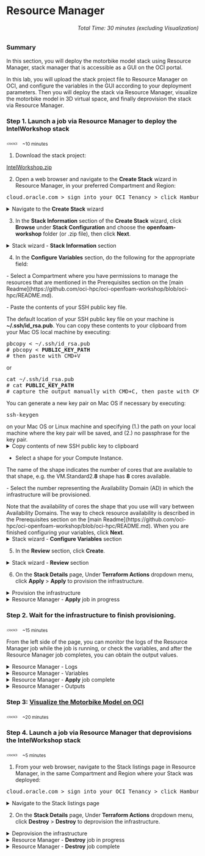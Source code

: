 # Resource Manager
###### <p align="right">Total Time: 30 minutes (excluding Visualization)</p>

### Summary
In this section, you will deploy the motorbike model stack using Resource Manager, stack manager that is accessible as a GUI on the OCI portal.

In this lab, you will upload the stack project file to Resource Manager on OCI, and configure the variables in the GUI according to your deployment parameters. Then you will deploy the stack via Resource Manager, visualize the motorbike model in 3D virtual space, and finally deprovision the stack via Resource Manager.



### Step 1. Launch a job via Resource Manager to deploy the IntelWorkshop stack
<p></p>
<sub><sup><sub>:clock3:</sub></sup></sub>
&nbsp;
<sub>~10 minutes</sub>
<p></p>

1. Download the stack project:

<a href="https://github.com/oci-hpc/oci-openfoam-workshop/blob/oci-hpc/Resources/IntelWorkshop.zip">IntelWorkshop.zip</a>

2. Open a web browser and navigate to the <b>Create Stack</b> wizard in Resource Manager, in your preferred Compartment and Region:

<pre>
cloud.oracle.com &gt sign into your OCI Tenancy &gt click Hamburger Menu &gt hover over <b>Resource Manager</b> &gt click <b>Stacks</b> &gt choose your Compartment from the dropdown menu under <b>List Scope</b> &gt click <b>Create Stack</b>
</pre>

<details>
	<summary>Navigate to the <b>Create Stack</b> wizard</summary>

<div style="text-align:center"><img src="https://github.com/oci-hpc/oci-openfoam-workshop/blob/oci-hpc/pictures/pre-resourcemanager-deployment/02-resourcemanager-stacks.png"/>
</div>

<p></p>

<div style="text-align:center"><img src="https://github.com/oci-hpc/oci-openfoam-workshop/blob/oci-hpc/pictures/pre-resourcemanager-deployment/03-resourcemanager-stack-listings.png"/>
</div>

<p></p>

<div style="text-align:center"><img src="https://github.com/oci-hpc/oci-openfoam-workshop/blob/oci-hpc/pictures/pre-resourcemanager-deployment/04-resourcemanager-stack-wizard-before-upload.png"/>
</div>

</details>

</pre>

3. In the <b>Stack Information</b> section of the <b>Create Stack</b> wizard, click <b>Browse</b> under <b>Stack Configuration</b> and choose the <b>openfoam-workshop</b> folder (or .zip file), then click <b>Next</b>.
<details>
	<summary>Stack wizard - <b>Stack Information</b> section</summary>

<div style="text-align:center"><img src="https://github.com/oci-hpc/oci-openfoam-workshop/blob/oci-hpc/pictures/pre-resourcemanager-deployment/05-resourcemanager-stack-wizard-after-upload-folder.png"/>
</div>

<p>or</p>

<div style="text-align:center"><img src="https://github.com/oci-hpc/oci-openfoam-workshop/blob/oci-hpc/pictures/pre-resourcemanager-deployment/06-resourcemanager-stack-wizard-after-upload-zipfile.png"/>
</div>

</details>

4. In the <b>Configure Variables</b> section, do the following for the appropriate field:
<p></p>
- Select a Compartment where you have permissions to manage the resources that are mentioned in the Prerequisites section on the [main Readme](https://github.com/oci-hpc/oci-openfoam-workshop/blob/oci-hpc/README.md).
<p></p>
- Paste the contents of your SSH public key file.
<p></p>
The default location of your SSH public key file on your machine is <b>~/.ssh/id_rsa.pub</b>. You can copy these contents to your clipboard from your Mac OS local machine by executing:
<p></p>
<pre>
pbcopy &lt ~/.ssh/id_rsa.pub
# pbcopy &lt <b>PUBLIC_KEY_PATH</b>
# then paste with CMD+V
</pre>

<p>or</p>
<pre>
cat ~/.ssh/id_rsa.pub
# cat <b>PUBLIC_KEY_PATH</b>
# capture the output manually with CMD+C, then paste with CMD+V
</pre>
	<p>You can generate a new key pair on Mac OS if necessary by executing:</p>
<pre>
ssh-keygen
</pre>
	on your Mac OS or Linux machine and specifying (1.) the path on your local machine where the key pair will be saved, and (2.) no passphrase for the key pair.
<details>
	<summary>Copy contents of new SSH public key to clipboard</summary>

<div style="text-align:center"><img src="https://github.com/oci-hpc/oci-openfoam-workshop/blob/oci-hpc/pictures/pre-resourcemanager-deployment/07-ssh-key-create-and-copy.png"/>
</div>

</details>

- Select a shape for your Compute Instance.
<p></p>
The name of the shape indicates the number of cores that are available to that shape, e.g. the VM.Standard2.<b>8</b> shape has <b>8</b> cores available.
<p></p>
- Select the number representing the Availability Domain (AD) in which the infrastructure will be provisioned.
<p></p>
Note that the availability of cores the shape that you use will vary between Availability Domains. The way to check resource availability is described in the Prerequisites section on the [main Readme](https://github.com/oci-hpc/oci-openfoam-workshop/blob/oci-hpc/README.md).
When you are finished configuring your variables, click <b>Next</b>.

<details>
	<summary>Stack wizard - <b>Configure Variables</b> section</summary>

<div style="text-align:center"><img src="https://github.com/oci-hpc/oci-openfoam-workshop/blob/oci-hpc/pictures/pre-resourcemanager-deployment/08-resourcemanager-stack-wizard-variables.png"/>
</div>

</details>

5. In the <b>Review</b> section, click <b>Create</b>.

<details>
	<summary>Stack wizard - <b>Review</b> section</summary>
<div style="text-align:center"><img src="https://github.com/oci-hpc/oci-openfoam-workshop/blob/oci-hpc/pictures/pre-resourcemanager-deployment/09-resourcemanager-stack-wizard-review.png"/>
</div>
</details>

6. On the <b>Stack Details</b> page, Under <b>Terraform Actions</b> dropdown menu, click <b>Apply</b> > <b>Apply</b> to provision the infrastructure.

<details>
	<summary>Provision the infrastructure</summary>
<div style="text-align:center"><img src="https://github.com/oci-hpc/oci-openfoam-workshop/blob/oci-hpc/pictures/pre-resourcemanager-deployment/10-resourcemanager-stack-apply-1.png"/>
</div>

<p></p>

<div style="text-align:center"><img src="https://github.com/oci-hpc/oci-openfoam-workshop/blob/oci-hpc/pictures/pre-resourcemanager-deployment/11-resourcemanager-stack-apply-2.png"/></div>
</details>

<details>
	<summary>Resource Manager - <b>Apply</b> job in progress</summary>
<div style="text-align:center"><img src="https://github.com/oci-hpc/oci-openfoam-workshop/blob/oci-hpc/pictures/pre-resourcemanager-deployment/12-resourcemanager-job-in-progress-apply.png"/>
</div>
</details>



### Step 2. Wait for the infrastructure to finish provisioning.
<p></p>
<sub><sup><sub>:clock3:</sub></sup></sub>
&nbsp;
<sub>~15 minutes</sub>
<p></p>

From the left side of the page, you can monitor the logs of the Resource Manager job while the job is running, or check the variables, and after the Resource Manager job completes, you can obtain the output values.

<details>
	<summary>Resource Manager - Logs</summary>
<div style="text-align:center"><img src="https://github.com/oci-hpc/oci-openfoam-workshop/blob/oci-hpc/pictures/post-resourcemanager-deployment/01-resourcemanager-logs.png"/>
</div>
</details>

<details>
	<summary>Resource Manager - Variables</summary>
<div style="text-align:center"><img src="https://github.com/oci-hpc/oci-openfoam-workshop/blob/oci-hpc/pictures/post-resourcemanager-deployment/02-resourcemanager-variables.png"/>
</div>
</details>

<details>
	<summary>Resource Manager - <b>Apply</b> job complete</summary>
<div style="text-align:center"><img src="https://github.com/oci-hpc/oci-openfoam-workshop/blob/oci-hpc/pictures/post-resourcemanager-deployment/00-resourcemanager-job-complete-apply.png"/>
</div>
</details>

<details>
	<summary>Resource Manager - Outputs</summary>
<div style="text-align:center"><img src="https://github.com/oci-hpc/oci-openfoam-workshop/blob/oci-hpc/pictures/post-resourcemanager-deployment/03-resourcemanager-outputs.png"/>
</div>
</details>



### Step 3: [Visualize the Motorbike Model on OCI](https://github.com/oci-hpc/oci-openfoam-workshop/blob/oci-hpc/README.md)
<p></p>
<sub><sup><sub>:clock3:</sub></sup></sub>
&nbsp;
<sub>~20 minutes</sub>
<p></p>



### Step 4. Launch a job via Resource Manager that deprovisions the IntelWorkshop stack
<p></p>
<sub><sup><sub>:clock3:</sub></sup></sub>
&nbsp;
<sub>~5 minutes</sub>
<p></p>

1. From your web browser, navigate to the Stack listings page in Resource Manager, in the same Compartment and Region where your Stack was deployed:

<p></p>

<pre>
cloud.oracle.com &gt sign into your OCI Tenancy &gt click Hamburger Menu &gt hover over <b>Resource Manager</b> &gt click <b>Stacks</b> &gt choose your Compartment from the dropdown menu under <b>List Scope</b>
</pre>

<details>
	<summary>Navigate to the Stack listings page</summary>
<div style="text-align:center"><img src="https://github.com/oci-hpc/oci-openfoam-workshop/blob/oci-hpc/pictures/post-resourcemanager-deployment/14-resourcemanager-stack-listings.png"/>
</div>
</details>

2. On the <b>Stack Details</b> page, Under <b>Terraform Actions</b> dropdown menu, click <b>Destroy</b> > <b>Destroy</b> to deprovision the infrastructure.

<details>
	<summary>Deprovision the infrastructure</summary>
<div style="text-align:center"><img src="https://github.com/oci-hpc/oci-openfoam-workshop/blob/oci-hpc/pictures/post-resourcemanager-deployment/15-resourcemanager-destroy-1.png"/>
</div>

<p></p>

<div style="text-align:center"><img src="https://github.com/oci-hpc/oci-openfoam-workshop/blob/oci-hpc/pictures/post-resourcemanager-deployment/16-resourcemanager-destroy-2.png"/></div>
</details>

<details>
	<summary>Resource Manager - <b>Destroy</b> job in progress</summary>

<div style="text-align:center"><img src="https://github.com/oci-hpc/oci-openfoam-workshop/blob/oci-hpc/pictures/post-resourcemanager-deployment/17-resourcemanager-job-in-progress-destroy.png"/>
</div>
</details>

<details>
	<summary>Resource Manager - <b>Destroy</b> job complete</summary>

<div style="text-align:center"><img src="https://github.com/oci-hpc/oci-openfoam-workshop/blob/oci-hpc/pictures/post-resourcemanager-deployment/18-resourcemanager-job-complete-destroy.png"/>
</div>

Congratulations! You have successfully deployed the motorbike model stack using Resource Manager!

Another way to deploy this stack is via ocihpc, an HPC stack deployment tool for the CLI. You can do this by following [these steps](https://github.com/oci-hpc/oci-openfoam-workshop/blob/oci-hpc/Documentation/Command%20Line.md).